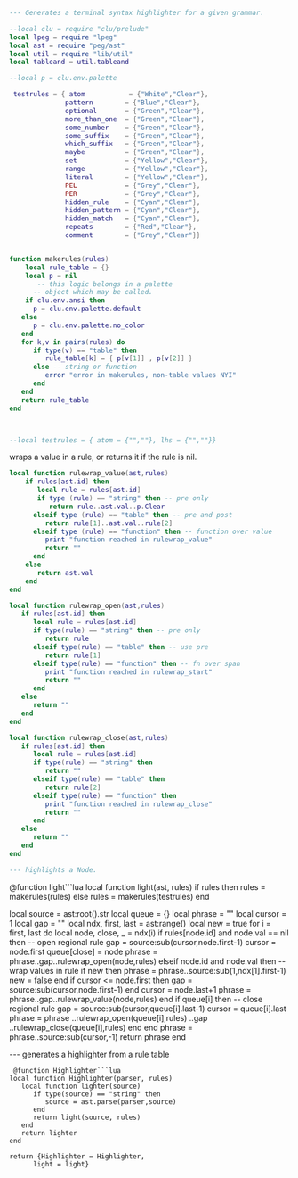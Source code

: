  
```lua
--- Generates a terminal syntax highlighter for a given grammar. 

--local clu = require "clu/prelude"
local lpeg = require "lpeg"
local ast = require "peg/ast"
local util = require "lib/util"
local tableand = util.tableand
```
```lua
--local p = clu.env.palette

 testrules = { atom           = {"White","Clear"},
              pattern        = {"Blue","Clear"},
              optional       = {"Green","Clear"},
              more_than_one  = {"Green","Clear"},
              some_number    = {"Green","Clear"},
              some_suffix    = {"Green","Clear"},
              which_suffix   = {"Green","Clear"},
              maybe          = {"Green","Clear"},
              set            = {"Yellow","Clear"},
              range          = {"Yellow","Clear"},
              literal        = {"Yellow","Clear"},
              PEL            = {"Grey","Clear"},
              PER            = {"Grey","Clear"},
              hidden_rule    = {"Cyan","Clear"},
              hidden_pattern = {"Cyan","Clear"},
              hidden_match   = {"Cyan","Clear"},
              repeats        = {"Red","Clear"},
              comment        = {"Grey","Clear"}}


function makerules(rules)
    local rule_table = {}
    local p = nil
       -- this logic belongs in a palette 
      -- object which may be called. 
    if clu.env.ansi then 
      p = clu.env.palette.default
   else
      p = clu.env.palette.no_color
   end 
   for k,v in pairs(rules) do
      if type(v) == "table" then 
         rule_table[k] = { p[v[1]] , p[v[2]] }
      else -- string or function
         error "error in makerules, non-table values NYI"
      end
   end
   return rule_table
end



--local testrules = { atom = {"",""}, lhs = {"",""}}
```

 wraps a value in a rule, or
 returns it if the rule is nil.

```lua
local function rulewrap_value(ast,rules)
    if rules[ast.id] then
       local rule = rules[ast.id]
       if type (rule) == "string" then -- pre only
          return rule..ast.val..p.Clear
      elseif type (rule) == "table" then -- pre and post
         return rule[1]..ast.val..rule[2]
      elseif type (rule) == "function" then -- function over value
         print "function reached in rulewrap_value"
         return ""
      end
    else
       return ast.val
    end
end

local function rulewrap_open(ast,rules)
   if rules[ast.id] then
      local rule = rules[ast.id]
      if type(rule) == "string" then -- pre only
         return rule
      elseif type(rule) == "table" then -- use pre
         return rule[1]
      elseif type(rule) == "function" then -- fn over span
         print "function reached in rulewrap_start"
         return ""
      end
   else 
      return "" 
   end
end

local function rulewrap_close(ast,rules)
   if rules[ast.id] then
      local rule = rules[ast.id]
      if type(rule) == "string" then 
         return ""
      elseif type(rule) == "table" then
         return rule[2]
      elseif type(rule) == "function" then
         print "function reached in rulewrap_close"
         return ""
      end
   else
      return ""
   end
end

--- highlights a Node.
```
 @function light```lua
local function light(ast, rules)
   if rules then 
      rules = makerules(rules)
   else 
      rules = makerules(testrules) 
   end

   local source = ast:root().str
   local queue = {}
   local phrase = ""
   local cursor = 1
   local gap = ""
   local ndx, first, last = ast:range()
   local new = true
   for i = first, last do
      local node, close, _ = ndx(i)
      if rules[node.id] 
        and node.val == nil then -- open regional rule
         gap = source:sub(cursor,node.first-1)
         cursor = node.first
         queue[close] = node
         phrase = phrase..gap..rulewrap_open(node,rules)
      elseif node.id and node.val then -- wrap values in rule
         if new then 
            phrase = phrase..source:sub(1,ndx[1].first-1)
            new = false
         end
         if cursor <= node.first then
              gap = source:sub(cursor,node.first-1)
         end
         cursor = node.last+1
         phrase = phrase..gap..rulewrap_value(node,rules)
      end
      if queue[i] then -- close regional rule
         gap = source:sub(cursor,queue[i].last-1)
         cursor = queue[i].last
         phrase = phrase
                  ..rulewrap_open(queue[i],rules)
                  ..gap
                  ..rulewrap_close(queue[i],rules)
      end
   end
   phrase = phrase..source:sub(cursor,-1)
   return phrase
end

--- generates a highlighter from a rule table
```
 @function Highlighter```lua
local function Highlighter(parser, rules)
   local function lighter(source)
      if type(source) == "string" then
         source = ast.parse(parser,source)
      end
      return light(source, rules)
   end
   return lighter
end

return {Highlighter = Highlighter,
      light = light}
```
